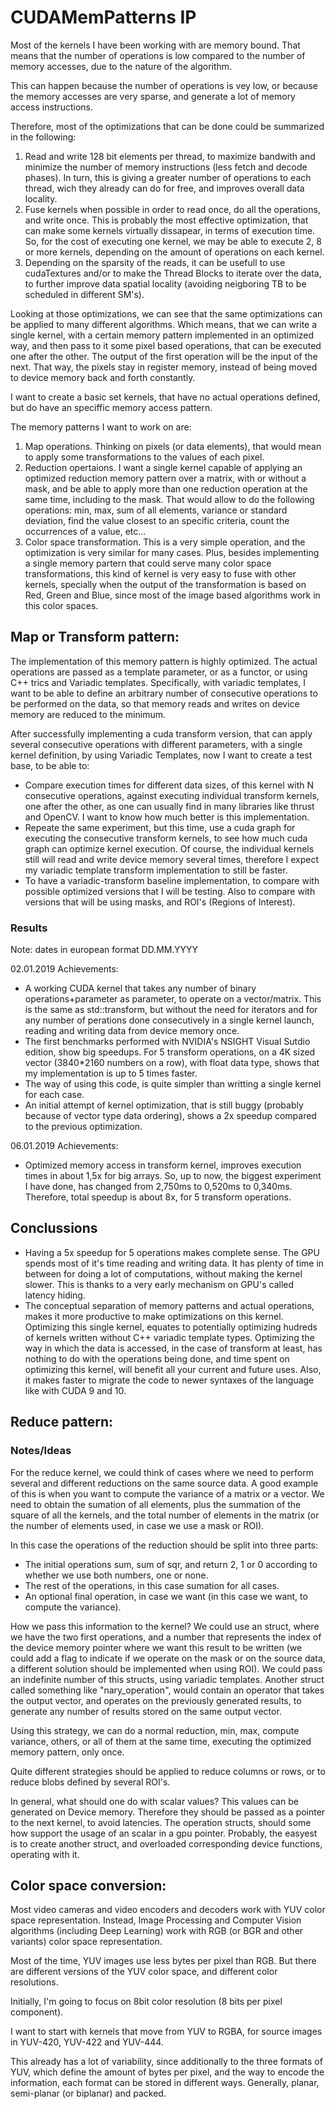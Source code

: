 # CUDAMemPatterns IP

Most of the kernels I have been working with are memory bound. That means that the number of operations is low compared to the number of memory accesses, due to the nature of the algorithm.

This can happen because the number of operations is vey low, or because the memory accesses are very sparse, and generate a lot of memory access instructions.

Therefore, most of the optimizations that can be done could be summarized in the following:

1. Read and write 128 bit elements per thread, to maximize bandwith and minimize the number of memory instructions (less fetch and decode phases). In turn, this is giving  a greater number of operations to each thread, wich they already can do for free, and improves overall data locality.
2. Fuse kernels when possible in order to read once, do all the operations, and write once. This is probably the most effective optimization, that can make some kernels virtually dissapear, in terms of execution time. So, for the cost of executing one kernel, we may be able to execute 2, 8 or more kernels, depending on the amount of operations on each kernel.
3. Depending on the sparsity of the reads, it can be usefull to use cudaTextures and/or to make the Thread Blocks to iterate over the data, to further improve data spatial locality (avoiding neigboring TB to be scheduled in different SM's).

Looking at those optimizations, we can see that the same optimizations can be applied to many different algorithms. Which means, that we can write a single kernel, with a certain memory pattern implemented in an optimized way, and then pass to it some pixel based operations, that can be executed one after the other. The output of the first operation will be the input of the next. That way, the pixels stay in register memory, instead of being moved to device memory back and forth constantly.

I want to create a basic set kernels, that have no actual operations defined, but do have an speciffic memory access pattern.

The memory patterns I want to work on are:

1. Map operations. Thinking on pixels (or data elements), that would mean to apply some transformations to the values of each pixel.
2. Reduction opertaions. I want a single kernel capable of applying an optimized reduction memory pattern over a matrix, with or without a mask, and be able to apply more than one reduction operation at the same time, including to the mask. That would allow to do the following operations: min, max, sum of all elements, variance or standard deviation, find the value closest to an specific criteria, count the occurrences of a value, etc...
3. Color space transformation. This is a very simple operation, and the optimization is very similar for many cases. Plus, besides implementing a single memory partern that could serve many color space transformations, this kind of kernel is very easy to fuse with other kernels, specially when the output of the transformation is based on Red, Green and Blue, since most of the image based algorithms work in this color spaces.

## Map or Transform pattern:

The implementation of this memory pattern is highly optimized. The actual operations are passed as a template parameter, or as a functor, or using C++ trics and Variadic templates. Specifically, with variadic templates, I want to be able to define an arbitrary number of consecutive operations to be performed on the data, so that memory reads and writes on device memory are reduced to the minimum.

After successfully implementing a cuda transform version, that can apply several consecutive operations with different parameters, with a single kernel definition, by using Variadic Templates, now I want to create a test base, to be able to:

- Compare execution times for different data sizes, of this kernel with N consecutive operations, against executing individual transform kernels, one after the other, as one can usually find in many libraries like thrust and OpenCV. I want to know how much better is this implementation.
- Repeate the same experiment, but this time, use a cuda graph for executing the consecutive transform kernels, to see how much cuda graph can optimize kernel execution. Of course, the individual kernels still will read and write device memory several times, therefore I expect my variadic template transform implementation to still be faster.
- To have a variadic-transform baseline implementation, to compare with possible optimized versions that I will be testing. Also to compare with versions that will be using masks, and ROI's (Regions of Interest).

### Results

Note: dates in european format DD.MM.YYYY

02.01.2019 Achievements:
- A working CUDA kernel that takes any number of binary operations+parameter as parameter, to operate on a vector/matrix. This is the same as std::transform, but without the need for iterators and for any number of perations done consecutively in a single kernel launch, reading and writing data from device memory once.
- The first benchmarks performed with NVIDIA's NSIGHT Visual Sutdio edition, show big speedups. For 5 transform operations, on a 4K sized vector (3840*2160 numbers on a row), with float data type, shows that my implementation is up to 5 times faster.
- The way of using this code, is quite simpler than writting a single kernel for each case.
- An initial attempt of kernel optimization, that is still buggy (probably because of vector type data ordering), shows a 2x speedup compared to the previous optimization.

06.01.2019 Achievements:
- Optimized memory access in transform kernel, improves execution times in about 1,5x for big arrays. So, up to now, the biggest experiment I have done, has changed from 2,750ms to 0,520ms to 0,340ms. Therefore, total speedup is about 8x, for 5 transform operations.

## Conclussions
- Having a 5x speedup for 5 operations makes complete sense. The GPU spends most of it's time reading and writing data. It has plenty of time in between for doing a lot of computations, without making the kernel slower. This is thanks to a very early mechanism on GPU's called latency hiding.
- The conceptual separation of memory patterns and actual operations, makes it more productive to make optimizations on this kernel. Optimizing this single kernel, equates to potentially optimizing hudreds of kernels written without C++ variadic template types. Optimizing the way in which the data is accessed, in the case of transform at least, has nothing to do with the operations being done, and time spent on optimizing this kernel, will benefit all your current and future uses. Also, it makes faster to migrate the code to newer syntaxes of the language like with CUDA 9 and 10.

## Reduce pattern:

### Notes/Ideas

For the reduce kernel, we could think of cases where we need to perform several and different reductions on the same source data. A good example of this is when you want to compute the variance of a matrix or a vector. We need to obtain the sumation of all elements, plus the summation of the square of all the kernels, and the total number of elements in the matrix (or the number of elements used, in case we use a mask or ROI).

In this case the operations of the reduction should be split into three parts:
- The initial operations sum, sum of sqr, and return 2, 1 or 0 according to whether we use both numbers, one or none.
- The rest of the operations, in this case sumation for all cases.
- An optional final operation, in case we want (in this case we want, to compute the variance).

How we pass this information to the kernel? We could use an struct, where we have the two first operations, and a number that represents the index of the device memory pointer where we want this result to be written (we could add a flag to indicate if we operate on the mask or on the source data, a different solution should be implemented when using ROI). We could pass an indefinite number of this structs, using variadic templates. Another struct called something like "nary_operation", would contain an operator that takes the output vector, and operates on the previously generated results, to generate any number of results stored on the same output vector.

Using this strategy, we can do a normal reduction, min, max, compute variance, others, or all of them at the same time, executing the optimized memory pattern, only once.

Quite different strategies should be applied to reduce columns or rows, or to reduce blobs defined by several ROI's.

In general, what should one do with scalar values? This values can be generated on Device memory. Therefore they should be passed as a pointer to the next kernel, to avoid latencies. The operation structs, should some how support the usage of an scalar in a gpu pointer. Probably, the easyest is to create another struct, and overloaded corresponding device functions, operating with it.

## Color space conversion:

Most video cameras and video encoders and decoders work with YUV color space representation. Instead, Image Processing and Computer Vision algorithms (including Deep Learning) work with RGB (or BGR and other variants) color space representation.

Most of the time, YUV images use less bytes per pixel than RGB. But there are different versions of the YUV color space, and different color resolutions.

Initially, I'm going to focus on 8bit color resolution (8 bits per pixel component).

I want to start with kernels that move from YUV to RGBA, for source images in YUV-420, YUV-422 and YUV-444.

This already has a lot of variability, since additionally to the three formats of YUV, which define the amount of bytes per pixel, and the way to encode the information, each format can be stored in different ways. Generally, planar, semi-planar (or biplanar) and packed.
